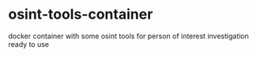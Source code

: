 # osint-tools-container
docker container with some osint tools for person of interest investigation ready to use
